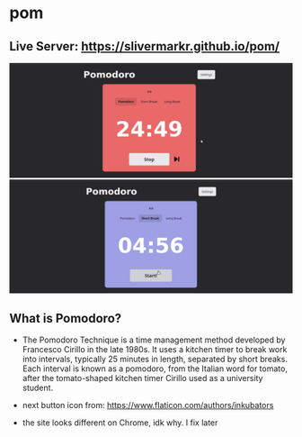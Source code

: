 # pom

## Live Server: https://slivermarkr.github.io/pom/

![Alt text](./images/Screenshot_2025-01-02_23-22-30.jpg)
![Alt text](./images/Screenshot_2025-01-02_23-23-24.jpg)

## What is Pomodoro?

- The Pomodoro Technique is a time management method developed by Francesco Cirillo in the late 1980s. It uses a kitchen timer to break work into intervals, typically 25 minutes in length, separated by short breaks. Each interval is known as a pomodoro, from the Italian word for tomato, after the tomato-shaped kitchen timer Cirillo used as a university student.

- next button icon from: https://www.flaticon.com/authors/inkubators

- the site looks different on Chrome, idk why. I fix later
